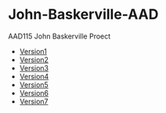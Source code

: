John-Baskerville-AAD
====================


AAD115 John Baskerville Proect

  * [Version1](http://scott-mcnab.github.io/John-Baskerville-AAD/version1.html)
  * [Version2](http://scott-mcnab.github.io/John-Baskerville-AAD/version2.html)
  * [Version3](http://scott-mcnab.github.io/John-Baskerville-AAD/version3.html)
  * [Version4](http://scott-mcnab.github.io/John-Baskerville-AAD/version4.html)
  * [Version5](http://scott-mcnab.github.io/John-Baskerville-AAD/version5.html)
  * [Version6](http://scott-mcnab.github.io/John-Baskerville-AAD/version6.html)
  * [Version7](http://scott-mcnab.github.io/John-Baskerville-AAD/version7.html)
